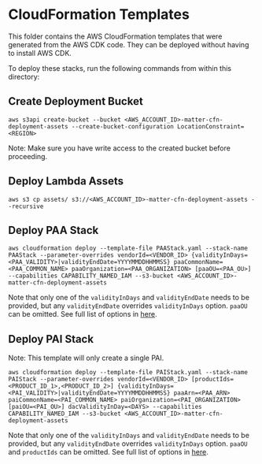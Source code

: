 # CloudFormation Templates

This folder contains the AWS CloudFormation templates that were generated from the AWS CDK code. They can be deployed without having to install AWS CDK.

To deploy these stacks, run the following commands from within this directory:

## Create Deployment Bucket
```
aws s3api create-bucket --bucket <AWS_ACCOUNT_ID>-matter-cfn-deployment-assets --create-bucket-configuration LocationConstraint=<REGION>
```
Note: Make sure you have write access to the created bucket before proceeding.


## Deploy Lambda Assets
```
aws s3 cp assets/ s3://<AWS_ACCOUNT_ID>-matter-cfn-deployment-assets --recursive
```

## Deploy PAA Stack
```
aws cloudformation deploy --template-file PAAStack.yaml --stack-name PAAStack --parameter-overrides vendorId=<VENDOR_ID> {validityInDays=<PAA_VALIDITY>|validityEndDate=YYYYMMDDHHMMSS} paaCommonName=<PAA_COMMON_NAME> paaOrganization=<PAA_ORGANIZATION> [paaOU=<PAA_OU>] --capabilities CAPABILITY_NAMED_IAM --s3-bucket <AWS_ACCOUNT_ID>-matter-cfn-deployment-assets
```

Note that only one of the `validityInDays` and `validityEndDate` needs to be provided, but any `validityEndDate` overrides `validityInDays` option. `paaOU` can be omitted. See full list of options in [here](https://github.com/aws-samples/aws-private-ca-matter-infrastructure/blob/main/README.md).

## Deploy PAI Stack
Note: This template will only create a single PAI.
```
aws cloudformation deploy --template-file PAIStack.yaml --stack-name PAIStack --parameter-overrides vendorId=<VENDOR_ID> [productIds=<PRODUCT_ID_1>,<PRODUCT_ID_2>] {validityInDays=<PAI_VALIDITY>|validityEndDate=YYYYMMDDHHMMSS} paaArn=<PAA_ARN> paiCommonName=<PAI_COMMON_NAME> paiOrganization=<PAI_ORGANIZATION> [paiOU=<PAI_OU>] dacValidityInDay=<DAYS> --capabilities CAPABILITY_NAMED_IAM --s3-bucket <AWS_ACCOUNT_ID>-matter-cfn-deployment-assets
```

Note that only one of the `validityInDays` and `validityEndDate` needs to be provided, but any `validityEndDate` overrides `validityInDays` option. `paaOU` and `productIds` can be omitted. See full list of options in [here](https://github.com/aws-samples/aws-private-ca-matter-infrastructure/blob/main/README.md).
